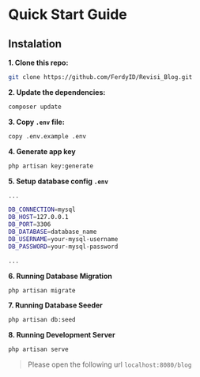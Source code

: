 # Quick Start Guide

## Instalation

**1. Clone this repo:**

```sh
git clone https://github.com/FerdyID/Revisi_Blog.git
```

**2. Update the dependencies:**

```sh
composer update
```

**3. Copy `.env` file:**

```sh
copy .env.example .env
```

**4. Generate app key**

```sh
php artisan key:generate
```

**5. Setup database config `.env`**

```sh
...

DB_CONNECTION=mysql
DB_HOST=127.0.0.1
DB_PORT=3306
DB_DATABASE=database_name
DB_USERNAME=your-mysql-username
DB_PASSWORD=your-mysql-password

...
```

**6. Running Database Migration**

```sh
php artisan migrate
```

**7. Running Database Seeder**

```sh
php artisan db:seed
```

**8. Running Development Server**

```sh
php artisan serve
```

> Please open the following url `localhost:8080/blog`


